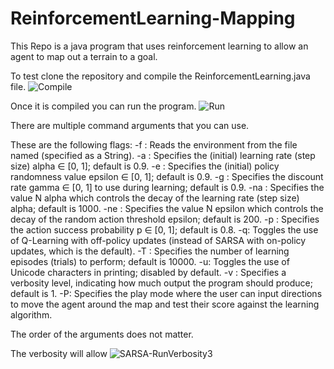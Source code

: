 # ReinforcementLearning-Mapping
This Repo is a java program that uses reinforcement learning to allow an agent to map out a terrain to a goal.

To test clone the repository and compile the ReinforcementLearning.java file.
![Compile](https://user-images.githubusercontent.com/92120183/226712824-d02b758d-1f22-4c06-9b6e-3069034d9d10.PNG)

Once it is compiled you can run the program.
![Run](https://user-images.githubusercontent.com/92120183/226712917-2e88998c-72c4-4aaf-862b-a934ef142fd8.PNG)

There are multiple command arguments that you can use.

These are the following flags:
-f <FILENAME>: Reads the environment from the file named <FILENAME> (specified as a String).
-a <DOUBLE>: Specifies the (initial) learning rate (step size) alpha ∈ [0, 1]; default is 0.9.
-e <DOUBLE>: Specifies the (initial) policy randomness value epsilon ∈ [0, 1]; default is 0.9.
-g <DOUBLE>: Specifies the discount rate gamma ∈ [0, 1] to use during learning; default is 0.9.
-na <INTEGER>: Specifies the value N alpha which controls the decay of the learning rate (step size) alpha; default is 1000.
-ne <INTEGER>: Specifies the value N epsilon which controls the decay of the random action threshold epsilon; default is 200.
-p <DOUBLE>: Specifies the action success probability p ∈ [0, 1]; default is 0.8.
-q: Toggles the use of Q-Learning with off-policy updates (instead of SARSA with on-policy updates, which is the default).
-T <INTEGER>: Specifies the number of learning episodes (trials) to perform; default is 10000.
-u: Toggles the use of Unicode characters in printing; disabled by default.
-v <INTEGER>: Specifies a verbosity level, indicating how much output the program should produce; default is 1.
-P: Specifies the play mode where the user can input directions to move the agent around the map and test their score against the learning algorithm.

The order of the arguments does not matter.

The verbosity will allow 
![SARSA-RunVerbosity3](https://user-images.githubusercontent.com/92120183/226712968-14bf60c3-e2ec-4cc4-b307-f220fb57c92e.PNG)

